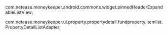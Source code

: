 com.netease.moneykeeper.android.commons.widget.pinnedHeaderExpandableListView;

com.netease.moneykeeper.ui.property.propertydetail.fundproperty.itemlist.PropertyDetailListAdapter;
